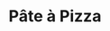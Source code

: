 ---
layout: recette
categories: [recettes]
hidden: true
lang: fr
sitemap: true
title: Pâte à Pizza
type: boulangerie
withYeast: true
recettes:
  Classique:
    ingredients: 
      - nom: farine blanche
        qte: 380
        unite: gr
        variable: true
      - nom: sel
        qte: 6
        unite: gr
      - nom: eau
        qte: 180
        unite: mL
      - nom: huile d'olive
        qte: 3
        unite: cuillères à soupe
      - nom: levure sèche
        qte: 2
        unite: gr
    etapes:
      - label: "Préparation"
        details:
          - Verser la farine et le sel dans un grand saladier
          - Ajouter la moitié du mélange eau-levure
          - Ajouter l'huile d'olive
          - Pétrir à la main
          - Ajouter le reste du mélange eau-levure
          - Pétrir à la main jusqu'à ce que ça arrête de coller au saladier
          - Sortir le pâton sur le plan de travail
          - Pétrir à la main
          - Bouler
          - Laisser reposer 2 heures à 25°C
      - label: Cuisson
        emoji: 🔥
        details:
          - Préchauffer le four à 240°C 
          - Fleurer le plan de travail
          - Déverser le pâton sur le plan de travail
          - Étaler au rouleau
          - Garnir
          - Cuire 18-20 min minutes à 240°C
    notes:
      - label: Comment pétrir
        link: https://www.youtube.com/watch?v=SF2F1xKTrdE 
      - label: Comment étaler
        link: https://youtu.be/FZDoI20pTHw?t=265
      - label: Comment étaler 2
        link: https://www.youtube.com/watch?v=oopnT_wGGHE
      - label: Explications
        link: https://www.ricardocuisine.com/chroniques/chimie-alimentaire/509-guide-pizza-101
      - La pâte peut être conservée au frais pendant une semaine, la fermentation continuera lentement
---
